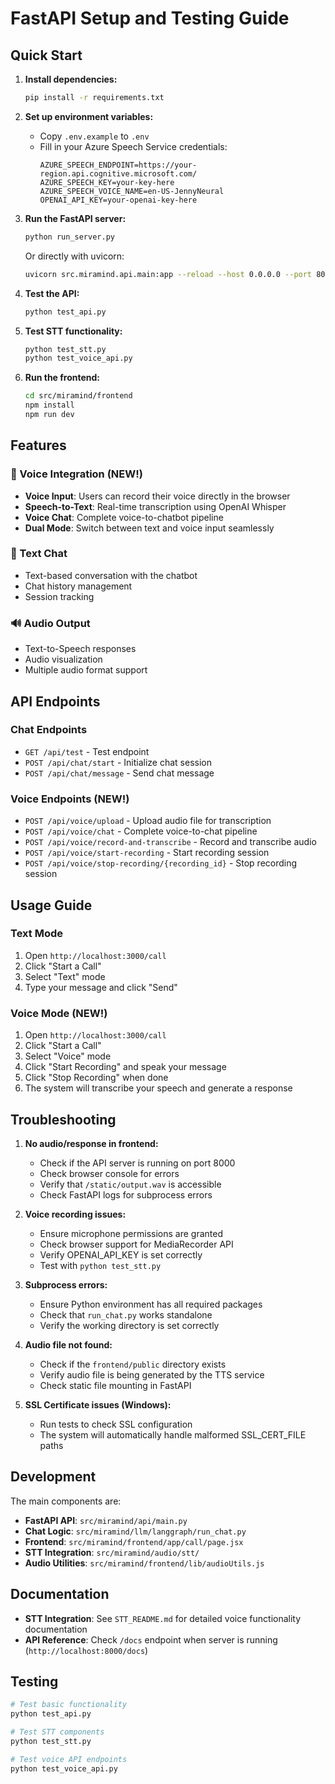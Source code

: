 # FastAPI Setup and Testing Guide

## Quick Start

1. **Install dependencies:**

   ```bash
   pip install -r requirements.txt
   ```

2. **Set up environment variables:**

   - Copy `.env.example` to `.env`
   - Fill in your Azure Speech Service credentials:
     ```
     AZURE_SPEECH_ENDPOINT=https://your-region.api.cognitive.microsoft.com/
     AZURE_SPEECH_KEY=your-key-here
     AZURE_SPEECH_VOICE_NAME=en-US-JennyNeural
     OPENAI_API_KEY=your-openai-key-here
     ```

3. **Run the FastAPI server:**

   ```bash
   python run_server.py
   ```

   Or directly with uvicorn:

   ```bash
   uvicorn src.miramind.api.main:app --reload --host 0.0.0.0 --port 8000
   ```

4. **Test the API:**

   ```bash
   python test_api.py
   ```

5. **Test STT functionality:**

   ```bash
   python test_stt.py
   python test_voice_api.py
   ```

6. **Run the frontend:**
   ```bash
   cd src/miramind/frontend
   npm install
   npm run dev
   ```

## Features

### 🎤 Voice Integration (NEW!)

- **Voice Input**: Users can record their voice directly in the browser
- **Speech-to-Text**: Real-time transcription using OpenAI Whisper
- **Voice Chat**: Complete voice-to-chatbot pipeline
- **Dual Mode**: Switch between text and voice input seamlessly

### 💬 Text Chat

- Text-based conversation with the chatbot
- Chat history management
- Session tracking

### 🔊 Audio Output

- Text-to-Speech responses
- Audio visualization
- Multiple audio format support

## API Endpoints

### Chat Endpoints

- `GET /api/test` - Test endpoint
- `POST /api/chat/start` - Initialize chat session
- `POST /api/chat/message` - Send chat message

### Voice Endpoints (NEW!)

- `POST /api/voice/upload` - Upload audio file for transcription
- `POST /api/voice/chat` - Complete voice-to-chat pipeline
- `POST /api/voice/record-and-transcribe` - Record and transcribe audio
- `POST /api/voice/start-recording` - Start recording session
- `POST /api/voice/stop-recording/{recording_id}` - Stop recording session

## Usage Guide

### Text Mode

1. Open `http://localhost:3000/call`
2. Click "Start a Call"
3. Select "Text" mode
4. Type your message and click "Send"

### Voice Mode (NEW!)

1. Open `http://localhost:3000/call`
2. Click "Start a Call"
3. Select "Voice" mode
4. Click "Start Recording" and speak your message
5. Click "Stop Recording" when done
6. The system will transcribe your speech and generate a response

## Troubleshooting

1. **No audio/response in frontend:**

   - Check if the API server is running on port 8000
   - Check browser console for errors
   - Verify that `/static/output.wav` is accessible
   - Check FastAPI logs for subprocess errors

2. **Voice recording issues:**

   - Ensure microphone permissions are granted
   - Check browser support for MediaRecorder API
   - Verify OPENAI_API_KEY is set correctly
   - Test with `python test_stt.py`

3. **Subprocess errors:**

   - Ensure Python environment has all required packages
   - Check that `run_chat.py` works standalone
   - Verify the working directory is set correctly

4. **Audio file not found:**

   - Check if the `frontend/public` directory exists
   - Verify audio file is being generated by the TTS service
   - Check static file mounting in FastAPI

5. **SSL Certificate issues (Windows):**
   - Run tests to check SSL configuration
   - The system will automatically handle malformed SSL_CERT_FILE paths

## Development

The main components are:

- **FastAPI API**: `src/miramind/api/main.py`
- **Chat Logic**: `src/miramind/llm/langgraph/run_chat.py`
- **Frontend**: `src/miramind/frontend/app/call/page.jsx`
- **STT Integration**: `src/miramind/audio/stt/`
- **Audio Utilities**: `src/miramind/frontend/lib/audioUtils.js`

## Documentation

- **STT Integration**: See `STT_README.md` for detailed voice functionality documentation
- **API Reference**: Check `/docs` endpoint when server is running (`http://localhost:8000/docs`)

## Testing

```bash
# Test basic functionality
python test_api.py

# Test STT components
python test_stt.py

# Test voice API endpoints
python test_voice_api.py
```
